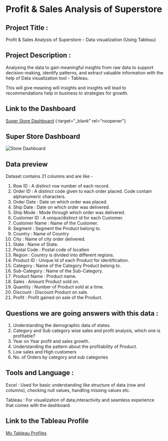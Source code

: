 # Profit & Sales Analysis of Superstore

## Project Title : 
Profit & Sales Analysis of Superstore - Data visualization (Using Tableau)

## Project Description : 
Analysing the data to gain meaningful insights from raw data to support decision-making, identify patterns, and extract valuable information with the help of Data visualization tool - Tableau. 

This will give meaning will insights and insights will lead to recommendations help in business to strategies for growth.

## Link to the Dashboard

[Super Store Dashboard](https://public.tableau.com/app/profile/harish.kashaboina/viz/SuperStoreDashboard_16924443395390/Dashboard1) {:target="_blank" rel="noopener"}

##  Super Store Dashboard

<img src="https://drive.google.com/file/d/1tM3wcPzLccDR_klag9fEYvbEdYmU67nv/view" alt="Store Dashboard"/>

## Data preview 
Dataset contains 21 columns and are like - 
1. Row ID : A distinct row number of each record.
2. Order ID : A distinct code given to each order placed. Code contain alphanumeric characters.
3. Order Date : Date on which order was placed.
4. Ship Date : Date on which order was delivered.
5. Ship Mode : Mode through which order was delivered.
6. Customer ID : A unique/distinct id for each Customer.
7. Customer Name : Name of the Customer.
8. Segment : Segment the Product belong to.
9. Country : Name of Country 
10. City : Name of city order delivered.
11. State : Name of State.
12. Postal Code : Postal code of location
13. Region : Country is divided into different regions. 
14. Product ID : Unique Id of each Product for identification.  
15. Category : Name of the Category Product belong to.
16. Sub-Category : Name of the Sub-Category.
17. Product Name : Product name.
18. Sales : Amount Product sold on.
19. Quantity : Number of Product sold at a time. 
20. Discount : Discount Product on sale.
21. Profit : Profit gained on sale of the Product.


## Questions we are going answers with this data : 


1. Understanding the demographic data of states.
2. Category and Sub category wise sales and profit analysis, which one is profitable?
3. Year on Year profit and sales growth. 
4. Understanding the pattern about the profitability of Product.
5. Low sales and High customers 
6. No. of Orders by category and sub categories 



## Tools and Language : 

Excel : Used for basic understanding like structure of data (row and columns), checking null values, handling missing values etc.

Tableau : For visualization of data,interactivity and seamless experience that comes with the dashboard. 


## Link to the Tableau Profile
[My Tableau Profiles](https://public.tableau.com/app/profile/harish.kashaboina)
